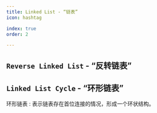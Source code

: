 ```yaml
---
title: Linked List - “链表”
icon: hashtag

index: true
order: 2

---
```


<!-- more -->


## `Reverse Linked List` - “反转链表”

<!-- @include: @leetcode/problems/0x0200.md#0206 -->

<!-- @include: @leetcode/problems/0x0000.md#0092 -->


## `Linked List Cycle` - “环形链表”

  环形链表 : 表示链表存在首位连接的情况，形成一个环状结构。

<!-- @include: @leetcode/problems/0x0100.md#0141 -->

<!-- @include: @leetcode/problems/0x0100.md#0142 -->

  
  
  
  